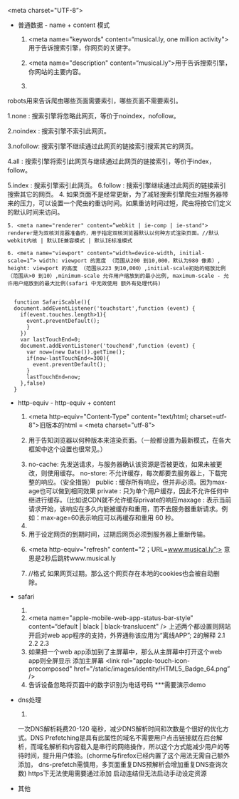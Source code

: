    <meta charset="UTF-8”>

* 普通数据 - name + content 模式

    1. <meta name="keywords" content=“musical.ly, one million activity">用于告诉搜索引擎，你网页的关键字。

    2. <meta name="description" content=“musical.ly">用于告诉搜索引擎，你网站的主要内容。

    3. <meta name="robots" content="none">

robots用来告诉爬虫哪些页面需要索引，哪些页面不需要索引。

1.none : 搜索引擎将忽略此网页，等价于noindex，nofollow。

2.noindex : 搜索引擎不索引此网页。

3.nofollow: 搜索引擎不继续通过此网页的链接索引搜索其它的网页。

4.all : 搜索引擎将索引此网页与继续通过此网页的链接索引，等价于index，follow。

5.index : 搜索引擎索引此网页。
6.follow : 搜索引擎继续通过此网页的链接索引搜索其它的网页。
    4. <meta name="revisit-after" content="7 days" >如果页面不是经常更新，为了减轻搜索引擎爬虫对服务器带来的压力，可以设置一个爬虫的重访时间。如果重访时间过短，爬虫将按它们定义的默认时间来访问。

    5. <meta name="renderer" content=“webkit | ie-comp | ie-stand"> renderer是为双核浏览器准备的，用于指定双核浏览器默认以何种方式渲染页面。//默认webkit内核 | 默认IE兼容模式 | 默认IE标准模式

    6. <meta name="viewport" content="width=device-width, initial-scale=1”> width: viewport 的宽度 （范围从200 到10,000，默认为980 像素）, height: viewport 的高度 （范围从223 到10,000）,initial-scale初始的缩放比例 （范围从>0 到10）,minimum-scale 允许用户缩放到的最小比例, maximum-scale - 允许用户缩放到的最大比例(safari 中无效使用 额外有处理代码)
   
    
      function SafariScable(){
      document.addEventListener('touchstart',function (event) {
        if(event.touches.length>1){
          event.preventDefault();
          }
        })
        var lastTouchEnd=0;
        document.addEventListener('touchend',function (event) {
          var now=(new Date()).getTime();
          if(now-lastTouchEnd<=300){
            event.preventDefault();
          }
          lastTouchEnd=now;
        },false)
      }
      
     
* http-equiv - http-equiv + content
    1. <meta http-equiv="Content-Type" content="text/html; charset=utf-8”>旧版本的html = <meta charset="utf-8”>

    2. <meta http-equiv="X-UA-Compatible" content="IE=edge,chrome=1"/>用于告知浏览器以何种版本来渲染页面。（一般都设置为最新模式，在各大框架中这个设置也很常见。）

    3. <meta http-equiv="cache-control" content="no-cache">
        no-cache: 先发送请求，与服务器确认该资源是否被更改，如果未被更改，则使用缓存。
        no-store: 不允许缓存，每次都要去服务器上，下载完整的响应。（安全措施）
        public : 缓存所有响应，但并非必须。因为max-age也可以做到相同效果
        private : 只为单个用户缓存，因此不允许任何中继进行缓存。（比如说CDN就不允许缓存private的响应maxage : 表示当前请求开始，该响应在多久内能被缓存和重用，而不去服务器重新请求。例如：max-age=60表示响应可以再缓存和重用 60 秒。

    4. <meta http-equiv="Cache-Control" content="no-siteapp" />

    5. <meta http-equiv="expires" content="Sunday 26 October 2016 01:00 GMT" />
        用于设定网页的到期时间，过期后网页必须到服务器上重新传输。
    6. <meta http-equiv="refresh" content="2；URL=www.musical.ly”;>
        意思是2秒后跳转www.musical.ly
    7. <meta http-equiv="Set-Cookie" content="name, date"> //格式
       <meta http-equiv="Set-Cookie" content="User=Lxxyx; path=/; expires=Sunday, 10-Jan-16 10:00:00 GMT"> 
       如果网页过期。那么这个网页存在本地的cookies也会被自动删除。
      
* safari

    1. <meta name=”apple-mobile-web-app-capable” content=”yes” />
    2. <meta name="apple-mobile-web-app-status-bar-style" content=“default | black | black-translucent" />
    上述两个都设置则网站开启对web app程序的支持，外界通称该应用为“离线APP”;
      2的解释
      2.1 
      2.2 
      2.3
    3. <meta name="apple-touch-fullscreen" content="yes" />如果把一个web app添加到了主屏幕中，那么从主屏幕中打开这个web app则全屏显示
添加主屏幕
      <link rel="apple-touch-icon" href="/static/images/identity/HTML5_Badge_64.png" />
      <link rel="apple-touch-icon-precomposed" href="/static/images/identity/HTML5_Badge_64.png” />
    4. <meta content="telephone=no" name="format-detection" />告诉设备忽略将页面中的数字识别为电话号码     ***需要演示demo 

* dns处理
    1. <link rel="dns-prefetch" href="//s3.bytecdn.cn/">
    一次DNS解析耗费20-120 毫秒，减少DNS解析时间和次数是个很好的优化方式。DNS Prefetching是具有此属性的域名不需要用户点击链接就在后台解析，而域名解析和内容载入是串行的网络操作，所以这个方式能减少用户的等待时间，提升用户体验。(chorme与firefox已经内置了这个用法无需自己额外添加， dns-prefetch需慎用，多页面重复DNS预解析会增加重复DNS查询次数)
    https下无法使用需要通过添加
    <meta http-equiv="x-dns-prefetch-control" content="on">启动连结但无法启动手动设定资源
* 其他
